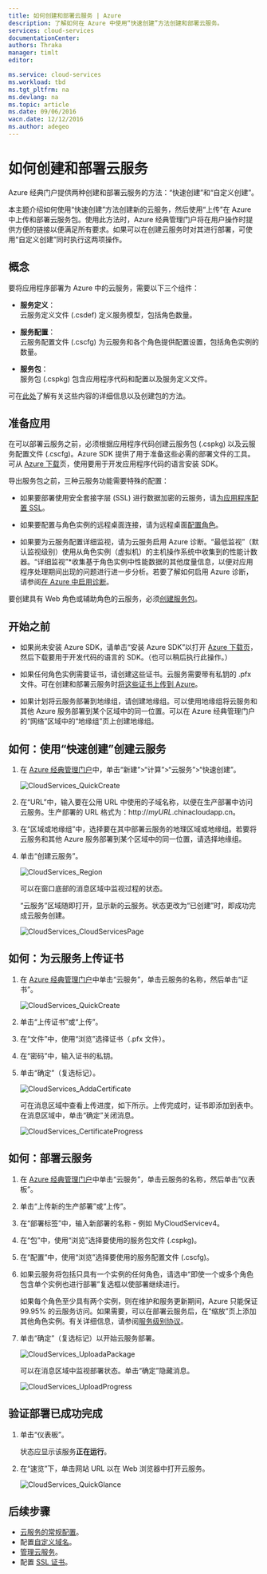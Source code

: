 ```yaml
---
title: 如何创建和部署云服务 | Azure
description: 了解如何在 Azure 中使用“快速创建”方法创建和部署云服务。
services: cloud-services
documentationCenter: 
authors: Thraka
manager: timlt
editor: 

ms.service: cloud-services
ms.workload: tbd
ms.tgt_pltfrm: na
ms.devlang: na
ms.topic: article
ms.date: 09/06/2016
wacn.date: 12/12/2016
ms.author: adegeo
---
```


# 如何创建和部署云服务

Azure 经典门户提供两种创建和部署云服务的方法：“快速创建”和“自定义创建”。

本主题介绍如何使用“快速创建”方法创建新的云服务，然后使用“上传”在 Azure 中上传和部署云服务包。使用此方法时，Azure 经典管理门户将在用户操作时提供方便的链接以便满足所有要求。如果可以在创建云服务时对其进行部署，可使用“自定义创建”同时执行这两项操作。

## 概念
要将应用程序部署为 Azure 中的云服务，需要以下三个组件：

- **服务定义**：  
  云服务定义文件 (.csdef) 定义服务模型，包括角色数量。

- **服务配置**：  
  云服务配置文件 (.cscfg) 为云服务和各个角色提供配置设置，包括角色实例的数量。

- **服务包**：  
  服务包 (.cspkg) 包含应用程序代码和配置以及服务定义文件。

可在[此处](./cloud-services-model-and-package.md)了解有关这些内容的详细信息以及创建包的方法。

## 准备应用
在可以部署云服务之前，必须根据应用程序代码创建云服务包 (.cspkg) 以及云服务配置文件 (.cscfg)。Azure SDK 提供了用于准备这些必需的部署文件的工具。可从 [Azure 下载](/downloads)页，使用要用于开发应用程序代码的语言安装 SDK。

导出服务包之前，三种云服务功能需要特殊的配置：

- 如果要部署使用安全套接字层 (SSL) 进行数据加密的云服务，请[为应用程序配置 SSL](./cloud-services-configure-ssl-certificate.md#step-2-modify-the-service-definition-and-configuration-files)。

- 如果要配置与角色实例的远程桌面连接，请为远程桌面[配置角色](./cloud-services-role-enable-remote-desktop.md)。

- 如果要为云服务配置详细监视，请为云服务启用 Azure 诊断。“最低监视”（默认监视级别）使用从角色实例（虚拟机）的主机操作系统中收集到的性能计数器。“详细监视”*收集基于角色实例中性能数据的其他度量信息，以便对应用程序处理期间出现的问题进行进一步分析。若要了解如何启用 Azure 诊断，请参阅[在 Azure 中启用诊断](./cloud-services-dotnet-diagnostics.md)。

要创建具有 Web 角色或辅助角色的云服务，必须[创建服务包](./cloud-services-model-and-package.md#cspkg)。

## 开始之前

- 如果尚未安装 Azure SDK，请单击“安装 Azure SDK”以打开 [Azure 下载页](/downloads/)，然后下载要用于开发代码的语言的 SDK。（也可以稍后执行此操作。）

- 如果任何角色实例需要证书，请创建这些证书。云服务需要带有私钥的 .pfx 文件。可在创建和部署云服务时[将这些证书上传到 Azure](./cloud-services-configure-ssl-certificate.md#step-3-upload-a-certificate)。

- 如果计划将云服务部署到地缘组，请创建地缘组。可以使用地缘组将云服务和其他 Azure 服务部署到某个区域中的同一位置。可以在 Azure 经典管理门户的“网络”区域中的“地缘组”页上创建地缘组。

## 如何：使用“快速创建”创建云服务

1. 在 [Azure 经典管理门户](http://manage.windowsazure.cn)中，单击“新建”>“计算”>“云服务”>“快速创建”。

    ![CloudServices\_QuickCreate](./media/cloud-services-how-to-create-deploy/CloudServices_QuickCreate.png)  

2. 在“URL”中，输入要在公用 URL 中使用的子域名称，以便在生产部署中访问云服务。生产部署的 URL 格式为：http://*myURL*.chinacloudapp.cn。

3. 在“区域或地缘组”中，选择要在其中部署云服务的地理区域或地缘组。若要将云服务和其他 Azure 服务部署到某个区域中的同一位置，请选择地缘组。

4. 单击“创建云服务”。

    ![CloudServices\_Region](./media/cloud-services-how-to-create-deploy/CloudServices_Regionlist.png)

    可以在窗口底部的消息区域中监视过程的状态。

    “云服务”区域随即打开，显示新的云服务。状态更改为“已创建”时，即成功完成云服务创建。

    ![CloudServices\_CloudServicesPage](./media/cloud-services-how-to-create-deploy/CloudServices_CloudServicesPage.png)

## <a name="how-to-upload-a-certificate-for-a-cloud-service"></a> 如何：为云服务上传证书

1. 在 [Azure 经典管理门户](http://manage.windowsazure.cn)中单击“云服务”，单击云服务的名称，然后单击“证书”。

    ![CloudServices\_QuickCreate](./media/cloud-services-how-to-create-deploy/CloudServices_EmptyDashboard.png)

2. 单击“上传证书”或“上传”。

3. 在“文件”中，使用“浏览”选择证书（.pfx 文件）。

4. 在“密码”中，输入证书的私钥。

5. 单击“确定”（复选标记）。

    ![CloudServices\_AddaCertificate](./media/cloud-services-how-to-create-deploy/CloudServices_AddaCertificate.png)

    可在消息区域中查看上传进度，如下所示。上传完成时，证书即添加到表中。在消息区域中，单击“确定”关闭消息。

    ![CloudServices\_CertificateProgress](./media/cloud-services-how-to-create-deploy/CloudServices_CertificateProgress.png)

## <a name="deploy"></a> 如何：部署云服务

1. 在 [Azure 经典管理门户](http://manage.windowsazure.cn)中单击“云服务”，单击云服务的名称，然后单击“仪表板”。

2. 单击“上传新的生产部署”或“上传”。

3. 在“部署标签”中，输入新部署的名称 - 例如 MyCloudServicev4。

3. 在“包”中，使用“浏览”选择要使用的服务包文件 (.cspkg)。

4. 在“配置”中，使用“浏览”选择要使用的服务配置文件 (.cscfg)。

5. 如果云服务将包括只具有一个实例的任何角色，请选中“即使一个或多个角色包含单个实例也进行部署”复选框以使部署继续进行。

    如果每个角色至少具有两个实例，则在维护和服务更新期间，Azure 只能保证 99.95% 的云服务访问。如果需要，可以在部署云服务后，在“缩放”页上添加其他角色实例。有关详细信息，请参阅[服务级别协议](https://www.azure.cn/support/legal/sla)。

6. 单击“确定”（复选标记）以开始云服务部署。

    ![CloudServices\_UploadaPackage](./media/cloud-services-how-to-create-deploy/CloudServices_UploadaPackage.png)

    可以在消息区域中监视部署状态。单击“确定”隐藏消息。

    ![CloudServices\_UploadProgress](./media/cloud-services-how-to-create-deploy/CloudServices_UploadProgress.png)

## 验证部署已成功完成

1. 单击“仪表板”。

    状态应显示该服务**正在运行**。

2. 在“速览”下，单击网站 URL 以在 Web 浏览器中打开云服务。

    ![CloudServices\_QuickGlance](./media/cloud-services-how-to-create-deploy/CloudServices_QuickGlance.png)

## 后续步骤

* [云服务的常规配置](./cloud-services-how-to-configure.md)。
* 配置[自定义域名](./cloud-services-custom-domain-name.md)。
* [管理云服务](./cloud-services-how-to-manage.md)。
* 配置 [SSL 证书](./cloud-services-configure-ssl-certificate.md)。

<!---HONumber=Mooncake_1128_2016-->